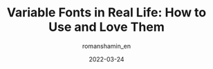 ---
author: romanshamin_en
coauthor: _travis_turner
date: 2022-03-24
publisher: evilmartians
tags:
  - fonts
  - typography
target_url: https://evilmartians.com/chronicles/variable-fonts-in-real-life-how-to-use-and-love-them
title: "Variable Fonts in Real Life: How to Use and Love Them"
---